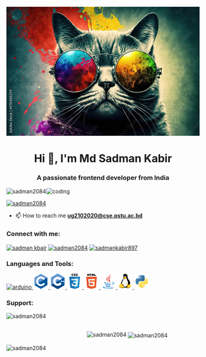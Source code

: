 ![logo](https://github.com/sadman2084/sadman2084/blob/main/1000_F_578485259_uOL8sXUzN1I0tFidflCCWoGpCb02l4za.jpg)
<h1 align="center">Hi 👋, I'm Md Sadman Kabir</h1>
<h3 align="center">A passionate frontend developer from India</h3>

<img align="right" alt="coding" width="400" src="![image](https://github.com/sadman2084/sadman2084/assets/123572457/9a59becd-a3d7-4397-b39f-e109e973ef40)
">

<p align="left"> <img src="https://komarev.com/ghpvc/?username=sadman2084&label=Profile%20views&color=0e75b6&style=flat" alt="sadman2084" /> </p>

<p align="left"> <a href="https://github.com/ryo-ma/github-profile-trophy"><img src="https://github-profile-trophy.vercel.app/?username=sadman2084" alt="sadman2084" /></a> </p>

- 📫 How to reach me **ug2102020@cse.pstu.ac.bd**

<h3 align="left">Connect with me:</h3>
<p align="left">
<a href="https://fb.com/sadman kbair" target="blank"><img align="center" src="https://raw.githubusercontent.com/rahuldkjain/github-profile-readme-generator/master/src/images/icons/Social/facebook.svg" alt="sadman kbair" height="30" width="40" /></a>
<a href="https://instagram.com/sadman2084" target="blank"><img align="center" src="https://raw.githubusercontent.com/rahuldkjain/github-profile-readme-generator/master/src/images/icons/Social/instagram.svg" alt="sadman2084" height="30" width="40" /></a>
<a href="https://codeforces.com/profile/sadmankabir897" target="blank"><img align="center" src="https://raw.githubusercontent.com/rahuldkjain/github-profile-readme-generator/master/src/images/icons/Social/codeforces.svg" alt="sadmankabir897" height="30" width="40" /></a>
</p>

<h3 align="left">Languages and Tools:</h3>
<p align="left"> <a href="https://www.arduino.cc/" target="_blank" rel="noreferrer"> <img src="https://cdn.worldvectorlogo.com/logos/arduino-1.svg" alt="arduino" width="40" height="40"/> </a> <a href="https://www.cprogramming.com/" target="_blank" rel="noreferrer"> <img src="https://raw.githubusercontent.com/devicons/devicon/master/icons/c/c-original.svg" alt="c" width="40" height="40"/> </a> <a href="https://www.w3schools.com/cpp/" target="_blank" rel="noreferrer"> <img src="https://raw.githubusercontent.com/devicons/devicon/master/icons/cplusplus/cplusplus-original.svg" alt="cplusplus" width="40" height="40"/> </a> <a href="https://www.w3schools.com/css/" target="_blank" rel="noreferrer"> <img src="https://raw.githubusercontent.com/devicons/devicon/master/icons/css3/css3-original-wordmark.svg" alt="css3" width="40" height="40"/> </a> <a href="https://www.w3.org/html/" target="_blank" rel="noreferrer"> <img src="https://raw.githubusercontent.com/devicons/devicon/master/icons/html5/html5-original-wordmark.svg" alt="html5" width="40" height="40"/> </a> <a href="https://www.java.com" target="_blank" rel="noreferrer"> <img src="https://raw.githubusercontent.com/devicons/devicon/master/icons/java/java-original.svg" alt="java" width="40" height="40"/> </a> <a href="https://www.linux.org/" target="_blank" rel="noreferrer"> <img src="https://raw.githubusercontent.com/devicons/devicon/master/icons/linux/linux-original.svg" alt="linux" width="40" height="40"/> </a> <a href="https://www.python.org" target="_blank" rel="noreferrer"> <img src="https://raw.githubusercontent.com/devicons/devicon/master/icons/python/python-original.svg" alt="python" width="40" height="40"/> </a> </p>

<h3 align="left">Support:</h3>
<p><a href="https://ko-fi.com/sadman2084"> <img align="left" src="https://cdn.ko-fi.com/cdn/kofi3.png?v=3" height="50" width="210" alt="sadman2084" /></a></p><br><br>

<p><img align="left" src="https://github-readme-stats.vercel.app/api/top-langs?username=sadman2084&show_icons=true&locale=en&layout=compact" alt="sadman2084" /></p>

<p>&nbsp;<img align="center" src="https://github-readme-stats.vercel.app/api?username=sadman2084&show_icons=true&locale=en" alt="sadman2084" /></p>

<p><img align="center" src="https://github-readme-streak-stats.herokuapp.com/?user=sadman2084&" alt="sadman2084" /></p>
